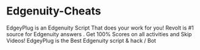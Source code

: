 # Edgenuity-Cheats
EdgeyPlug is an Edgenuity Script That does your work for you! Revolt is #1 source for Edgenuity answers . Get 100% Scores on all activities and Skip Videos! EdgeyPlug is the Best Edgenuity script &amp; hack / Bot
